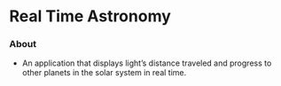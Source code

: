 # Real Time Astronomy

### About

- An application that displays light’s distance traveled and progress to other planets in the solar system in real time.

![github-small](ttp://www.sciweavers.org/tex2img.php?eq=M%20%3D%20E%20-eSinE&bc=White&fc=Black&im=jpg&fs=12&ff=arev&edit=0%22%20align=%22center%22%20border=%220%22%20alt=%22M%20=%20E%20-eSinE%22%20width=%22119%22%20height=%2217%22%20/%3E)

